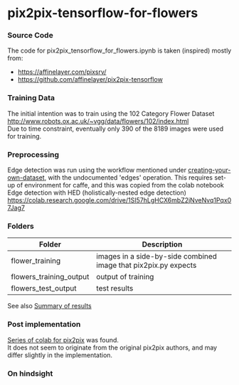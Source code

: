 # pix2pix-tensorflow-for-flowers

### Source Code
The code for pix2pix_tensorflow_for_flowers.ipynb is taken (inspired) mostly from:  
* https://affinelayer.com/pixsrv/
* https://github.com/affinelayer/pix2pix-tensorflow

### Training Data
The initial intention was to train using the 102 Category Flower Dataset
http://www.robots.ox.ac.uk/~vgg/data/flowers/102/index.html  
Due to time constraint, eventually only 390 of the 8189 images were used for training.

### Preprocessing
Edge detection was run using the workflow mentioned under [creating-your-own-dataset](https://github.com/affinelayer/pix2pix-tensorflow#creating-your-own-dataset), with the undocumented 'edges' operation.
This requires set-up of environment for caffe, and this was copied from the colab notebook  
Edge detection with HED (holistically-nested edge detection)  
https://colab.research.google.com/drive/1SI57hLgHCX6mbZ2jNveNvq1Pqx07Jag7

### Folders
| Folder | Description |
|--------|-------------|
| flower_training | images in a side-by-side combined image that pix2pix.py expects |
| flowers_training_output | output of training |
| flowers_test_output | test results |

See also [Summary of results](https://pekgnee.github.io/pix2pix-tensorflow-for-flowers/flowers_test_output/)

### Post implementation
[Series of colab for pix2pix](https://colab.research.google.com/github/anujdutt9/DeepLearning/blob/master/Colaboratory_Notebooks_for_pix2pix.ipynb) was found.  
It does not seem to originate from the original pix2pix authors, and may differ slightly in the implementation.

### On hindsight
